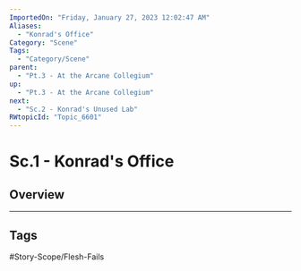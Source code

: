 ```yaml
---
ImportedOn: "Friday, January 27, 2023 12:02:47 AM"
Aliases:
  - "Konrad's Office"
Category: "Scene"
Tags:
  - "Category/Scene"
parent:
  - "Pt.3 - At the Arcane Collegium"
up:
  - "Pt.3 - At the Arcane Collegium"
next:
  - "Sc.2 - Konrad's Unused Lab"
RWtopicId: "Topic_6601"
---
```

# Sc.1 - Konrad's Office
## Overview

---
## Tags
#Story-Scope/Flesh-Fails

